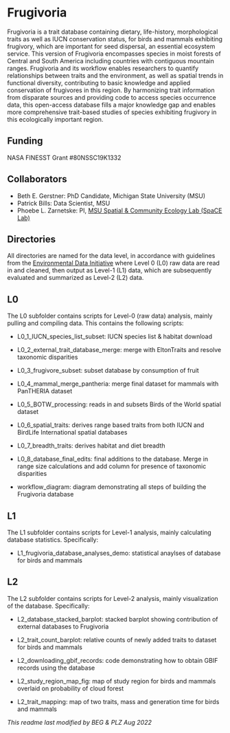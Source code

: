 # Frugivoria
Frugivoria is a trait database containing dietary, life-history, morphological traits as well as IUCN conservation status, for birds and mammals exhibiting frugivory, which are important for seed dispersal, an essential ecosystem service. This version of Frugivoria encompasses species in moist forests of Central and South America including countries with contiguous mountain ranges. Frugivoria and its workflow enables researchers to quantify relationships between traits and the environment, as well as spatial trends in functional diversity, contributing to basic knowledge and applied conservation of frugivores in this region. By harmonizing trait information from disparate sources and providing code to access species occurrence data, this open-access database fills a major knowledge gap and enables more comprehensive trait-based studies of species exhibiting frugivory in this ecologically important region.


## Funding
NASA FINESST Grant #80NSSC19K1332

## Collaborators
- Beth E. Gerstner: PhD Candidate, Michigan State University (MSU)
- Patrick Bills: Data Scientist, MSU
- Phoebe L. Zarnetske: PI, [MSU Spatial & Community Ecology Lab (SpaCE Lab)](http://www.communityecologylab.com)

## Directories

All directories are named for the data level, in accordance with guidelines from the [Environmental Data Initiative](http://www.environmentaldatainitiative.org) where Level 0 (L0) raw data are read in and cleaned, then output as Level-1 (L1) data, which are subsequently evaluated and summarized as Level-2 (L2) data.

## L0

The L0 subfolder contains scripts for Level-0 (raw data) analysis, mainly pulling and compiling data. This contains the following scripts: 

- L0_1_IUCN_species_list_subset: IUCN species list & habitat download

- L0_2_external_trait_database_merge: merge with EltonTraits and resolve taxonomic disparities

- L0_3_frugivore_subset: subset database by consumption of fruit

- L0_4_mammal_merge_pantheria: merge final dataset for mammals with PanTHERIA dataset

- L0_5_BOTW_processing: reads in and subsets Birds of the World spatial dataset

- L0_6_spatial_traits: derives range based traits from both IUCN and BirdLife International spatial databases

- L0_7_breadth_traits: derives habitat and diet breadth

- L0_8_database_final_edits: final additions to the database. Merge in range size calculations and add column for presence of taxonomic disparities

- workflow_diagram: diagram demonstrating all steps of building the Frugivoria database

## L1
The L1 subfolder contains scripts for Level-1 analysis, mainly calculating database statistics. Specifically:
- L1_frugivoria_database_analyses_demo: statistical anaylses of database for birds and mammals

## L2
The L2 subfolder contains scripts for Level-2 analysis, mainly visualization of the database. Specifically:

- L2_database_stacked_barplot: stacked barplot showing contribution of external databases to Frugivoria

- L2_trait_count_barplot: relative counts of newly added traits to dataset for birds and mammals

- L2_downloading_gbif_records: code demonstrating how to obtain GBIF records using the database

- L2_study_region_map_fig: map of study region for birds and mammals overlaid on probability of cloud forest

- L2_trait_mapping: map of two traits, mass and generation time for birds and mammals





*This readme last modified by BEG & PLZ Aug 2022*
